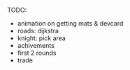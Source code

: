 TODO:

-   animation on getting mats & devcard
-   roads: dijkstra
-   knight: pick area
-   achivements
-   first 2 rounds
-   trade
